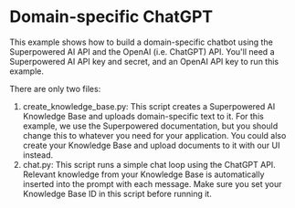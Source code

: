 # Domain-specific ChatGPT

This example shows how to build a domain-specific chatbot using the Superpowered AI API and the OpenAI (i.e. ChatGPT) API. You'll need a Superpowered AI API key and secret, and an OpenAI API key to run this example.

There are only two files:
1. create_knowledge_base.py: This script creates a Superpowered AI Knowledge Base and uploads domain-specific text to it. For this example, we use the Superpowered documentation, but you should change this to whatever you need for your application. You could also create your Knowledge Base and upload documents to it with our UI instead.
2. chat.py: This script runs a simple chat loop using the ChatGPT API. Relevant knowledge from your Knowledge Base is automatically inserted into the prompt with each message. Make sure you set your Knowledge Base ID in this script before running it.

